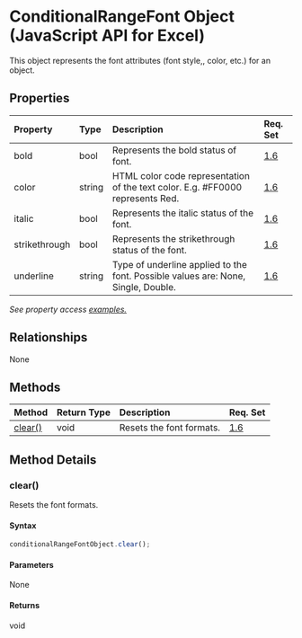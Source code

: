 # ConditionalRangeFont Object (JavaScript API for Excel)

This object represents the font attributes (font style,, color, etc.) for an object.

## Properties

| Property	   | Type	|Description| Req. Set|
|:---------------|:--------|:----------|:----|
|bold|bool|Represents the bold status of font.|[1.6](../requirement-sets/excel-api-requirement-sets.md)|
|color|string|HTML color code representation of the text color. E.g. #FF0000 represents Red.|[1.6](../requirement-sets/excel-api-requirement-sets.md)|
|italic|bool|Represents the italic status of the font.|[1.6](../requirement-sets/excel-api-requirement-sets.md)|
|strikethrough|bool|Represents the strikethrough status of the font.|[1.6](../requirement-sets/excel-api-requirement-sets.md)|
|underline|string|Type of underline applied to the font. Possible values are: None, Single, Double.|[1.6](../requirement-sets/excel-api-requirement-sets.md)|

_See property access [examples.](#property-access-examples)_

## Relationships
None


## Methods

| Method		   | Return Type	|Description| Req. Set|
|:---------------|:--------|:----------|:----|
|[clear()](#clear)|void|Resets the font formats.|[1.6](../requirement-sets/excel-api-requirement-sets.md)|

## Method Details


### clear()
Resets the font formats.

#### Syntax
```js
conditionalRangeFontObject.clear();
```

#### Parameters
None

#### Returns
void
